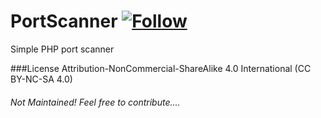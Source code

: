 PortScanner [![Follow](https://img.shields.io/twitter/follow/MissingClara.svg)](http://twitter.com/intent/user?screen_name=MissingClara)
===

Simple PHP port scanner

###License
Attribution-NonCommercial-ShareAlike 4.0 International (CC BY-NC-SA 4.0)

###### Not Maintained! Feel free to contribute....
